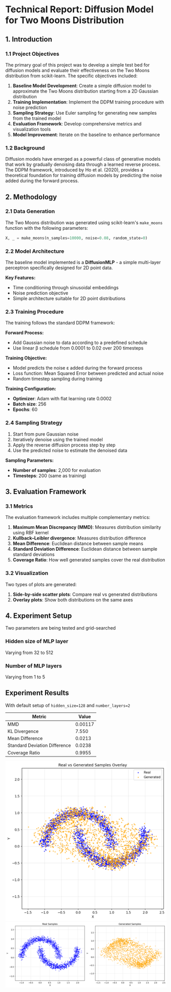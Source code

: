 # Technical Report: Diffusion Model for Two Moons Distribution

## 1. Introduction

### 1.1 Project Objectives

The primary goal of this project was to develop a simple test bed for diffusion models and evaluate their effectiveness on the Two Moons distribution from scikit-learn. The specific objectives included:

1. **Baseline Model Development**: Create a simple diffusion model to approximate the Two Moons distribution starting from a 2D Gaussian distribution
2. **Training Implementation**: Implement the DDPM training procedure with noise prediction
3. **Sampling Strategy**: Use Euler sampling for generating new samples from the trained model
4. **Evaluation Framework**: Develop comprehensive metrics and visualization tools
5. **Model Improvement**: Iterate on the baseline to enhance performance

### 1.2 Background

Diffusion models have emerged as a powerful class of generative models that work by gradually denoising data through a learned reverse process. The DDPM framework, introduced by Ho et al. (2020), provides a theoretical foundation for training diffusion models by predicting the noise added during the forward process.

## 2. Methodology

### 2.1 Data Generation

The Two Moons distribution was generated using scikit-learn's `make_moons` function with the following parameters:
```python
X, _ = make_moons(n_samples=10000, noise=0.08, random_state=0)
```

### 2.2 Model Architecture

The baseline model implemented is a **DiffusionMLP** - a simple multi-layer perceptron specifically designed for 2D point data.

**Key Features:**
- Time conditioning through sinusoidal embeddings
- Noise prediction objective 
- Simple architecture suitable for 2D point distributions

### 2.3 Training Procedure

The training follows the standard DDPM framework:

**Forward Process:**
- Add Gaussian noise to data according to a predefined schedule
- Use linear β schedule from 0.0001 to 0.02 over 200 timesteps

**Training Objective:**
- Model predicts the noise ε added during the forward process
- Loss function: Mean Squared Error between predicted and actual noise
- Random timestep sampling during training

**Training Configuration:**
- **Optimizer**: Adam with flat learning rate 0.0002
- **Batch size**: 256
- **Epochs**: 60 

### 2.4 Sampling Strategy

1. Start from pure Gaussian noise
2. Iteratively denoise using the trained model
3. Apply the reverse diffusion process step by step
4. Use the predicted noise to estimate the denoised data

**Sampling Parameters:**
- **Number of samples**: 2,000 for evaluation
- **Timesteps**: 200 (same as training)

## 3. Evaluation Framework

### 3.1 Metrics

The evaluation framework includes multiple complementary metrics:

1. **Maximum Mean Discrepancy (MMD)**: Measures distribution similarity using RBF kernel
2. **Kullback–Leibler divergence**: Measures distribution difference
2. **Mean Difference**: Euclidean distance between sample means
3. **Standard Deviation Difference**: Euclidean distance between sample standard deviations
4. **Coverage Ratio**: How well generated samples cover the real distribution

### 3.2 Visualization

Two types of plots are generated:
1. **Side-by-side scatter plots**: Compare real vs generated distributions
2. **Overlay plots**: Show both distributions on the same axes

## 4. Experiment Setup

Two parameters are being tested and grid-searched

### Hidden size of MLP layer

Varying from 32 to 512

### Number of MLP layers

Varying from 1 to 5

## Experiment Results

With default setup of `hidden_size=128` and `number_layers=2`

| Metric | Value |
|--------|-------|
| MMD | 0.00117 |
| KL Divergence | 7.550 |
| Mean Difference | 0.0213 |
| Standard Deviation Difference | 0.0238 |
| Coverage Ratio | 0.9955 |


![Overlay Comparison](outputs/overlay_comparison.png)
![Side by Side Comparison](outputs/scatter_comparison.png)


